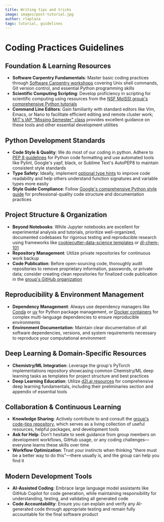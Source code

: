 ```yaml
---
title: Writing tips and tricks
image: images/post-tutorial.jpg
author: rlaplaza
tags: tutorial, guidelines
---
```


# Coding Practices Guidelines

## Foundation & Learning Resources
* **Software Carpentry Fundamentals**: Master basic coding practices through [Software Carpentry workshops](https://software-carpentry.org/lessons/) covering Unix shell commands, Git version control, and essential Python programming skills
* **Scientific Computing Scripting**: Develop proficiency in scripting for scientific computing using resources from the [NSF MolSSI group's comprehensive Python tutorials](https://education.molssi.org/python_scripting_cms/aio/index.html)
* **Command Line Editors**: Gain familiarity with standard editors like Vim, Emacs, or Nano to facilitate efficient editing and remote cluster work; [MIT's IAP "Missing Semester" class](https://missing.csail.mit.edu) provides excellent guidance on these tools and other essential development utilities

## Python Development Standards
* **Code Style & Quality**: We do most of our coding in python. Adhere to [PEP 8 guidelines](https://realpython.com/python-pep8/) for Python code formatting and use automated tools like Pylint, Google's yapf, black, or Sublime Text's AutoPEP8 to maintain consistent style standards
* **Type Safety**: Ideally, implement [optional type hints](https://docs.python.org/3/library/typing.html) to improve code readability and help others understand function signatures and variable types more easily
* **Style Guide Compliance**: Follow [Google's comprehensive Python style guide](http://google.github.io/styleguide/pyguide.html) for professional-quality code structure and documentation practices

## Project Structure & Organization
* **Beyond Notebooks**: While Jupyter notebooks are excellent for experimental analysis and tutorials, prioritize well-organized, documented codebases for rigorous testing and reproducible research using frameworks like [cookiecutter-data-science templates](https://github.com/drivendata/cookiecutter-data-science) or [dl-chem-101](https://github.com/rociomer/dl-chem-101)
* **Repository Management**: Utilize private repositories for continuous work backup
* **Code Publication**: Before open-sourcing code, thoroughly audit repositories to remove proprietary information, passwords, or private data; consider creating clean repositories for finalized code publication in the [group's GitHub organization](https://github.com/rlaplaza-lab)

## Reproducibility & Environment Management
* **Dependency Management**: Always use dependency managers like [Conda](https://docs.conda.io/projects/conda/en/latest/user-guide/getting-started.html) or [uv](https://docs.astral.sh/uv/) for Python package management, or [Docker containers](https://docs.docker.com/get-started/overview/) for complex multi-language dependencies to ensure reproducible environments
* **Environment Documentation**: Maintain clear documentation of all software dependencies, versions, and system requirements necessary to reproduce your computational environment

## Deep Learning & Domain-Specific Resources
* **Chemistry/ML Integration**: Leverage the group's PyTorch implementations repository showcasing common Chemistry/ML deep learning tasks as templates for project structure and best practices
* **Deep Learning Education**: Utilize [d2l.ai resources](https://d2l.ai) for comprehensive deep learning fundamentals, including their preliminaries section and appendix of essential tools

## Collaboration & Continuous Learning
* **Knowledge Sharing**: Actively contribute to and consult the [group's code-tips repository](https://github.com/coleygroup/code-tips), which serves as a living collection of useful resources, helpful packages, and development tools
* **Ask for Help**: Don't hesitate to seek guidance from group members on development workflows, GitHub usage, or any coding challenges—everyone learns these skills over time
* **Workflow Optimization**: Trust your instincts when thinking "there must be a better way to do this"—there usually is, and the group can help you find it

## Modern Development Tools
* **AI-Assisted Coding**: Embrace large language model assistants like GitHub Copilot for code generation, while maintaining responsibility for understanding, testing, and validating all generated code
* **Code Accountability**: Ensure you can explain and verify any AI-generated code through appropriate testing and remain fully accountable for the final software product


